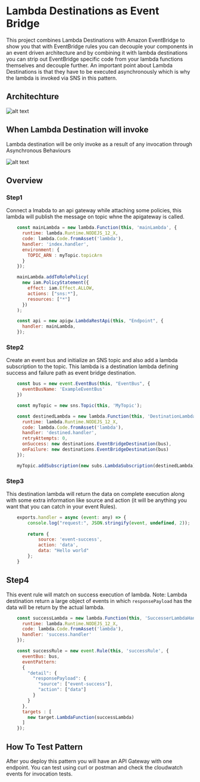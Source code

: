 # Lambda Destinations as Event Bridge

This project combines Lambda Destinations with Amazon EventBridge to show you that with EventBridge rules you can decouple your components in an event driven architecture and by combining it with lambda destinations you can strip out EventBridge specific code from your lambda functions themselves and decouple further.
An important point about Lambda Destinations is that they have to be executed asynchronously which is why the lambda is invoked via SNS in this pattern.

## Architechture

![alt text](https://github.com/panacloud-modern-global-apps/full-stack-serverless-cdk/blob/main/stepxx_lambda_destination/example00_lambda_destination_event_bridge/img/lambda-destination.png)

## When Lambda Destination will invoke

Lambda destination will be only invoke as a result of any invocation through Asynchronous Behaviours

![alt text](https://github.com/panacloud-modern-global-apps/full-stack-serverless-cdk/blob/main/stepxx_lambda_destination/example00_lambda_destination_event_bridge/img/destinations.png)

## Overview

### Step1

Connect a lmabda to an api gateway while attaching some policies, this lambda will publish the message on topic whne the apigateway is called.

```javascript
    const mainLambda = new lambda.Function(this, 'mainLambda', {
      runtime: lambda.Runtime.NODEJS_12_X,
      code: lambda.Code.fromAsset('lambda'),
      handler: 'index.handler',
      environment: {
        TOPIC_ARN : myTopic.topicArn
      }
    });

    mainLambda.addToRolePolicy(
      new iam.PolicyStatement({
        effect: iam.Effect.ALLOW,
        actions: ["sns:*"],
        resources: ["*"]
      })
    );

    const api = new apigw.LambdaRestApi(this, "Endpoint", {
      handler: mainLambda,
    });
```

### Step2

Create an event bus and initialize an SNS topic and also add a lambda subscription to the topic. This lambda is a destination lambda defining success and failure path as event bridge destination.

```javascript
    const bus = new event.EventBus(this, "EventBus", {
      eventBusName: 'ExampleEventBus'
    })

    const myTopic = new sns.Topic(this, 'MyTopic');

    const destinedLambda = new lambda.Function(this, 'DestinationLambda', {
      runtime: lambda.Runtime.NODEJS_12_X,
      code: lambda.Code.fromAsset('lambda'),
      handler: 'destined.handler',
      retryAttempts: 0,
      onSuccess: new destinations.EventBridgeDestination(bus),
      onFailure: new destinations.EventBridgeDestination(bus)
    });

    myTopic.addSubscription(new subs.LambdaSubscription(destinedLambda));
```

### Step3

This destination lambda will return the data on complete execution along with some extra information like source and action (it will be anything you want that you can catch in your event Rules).

```javascript
    exports.handler = async (event: any) => {
        console.log("request:", JSON.stringify(event, undefined, 2));
        
        return {
            source: 'event-success',
            action: 'data',
            data: "Hello world"
        };
    }
```

## Step4

This event rule will match on success execution of lambda.
Note: Lambda destination return a large object of events in which `responsePayload` has the data will be return by the actual lambda.

```javascript
    const successLambda = new lambda.Function(this, 'SuccesserLambdaHandler', {
      runtime: lambda.Runtime.NODEJS_12_X,
      code: lambda.Code.fromAsset('lambda'),
      handler: 'success.handler'
    });

    const successRule = new event.Rule(this, 'successRule', {
      eventBus: bus,
      eventPattern:
      {
        "detail": {
          "responsePayload": {
            "source": ["event-success"],
            "action": ["data"]
          }
        }
      },
      targets : [
        new target.LambdaFunction(successLambda)
      ]
    });
```

## How To Test Pattern

After you deploy this pattern you will have an API Gateway with one endpoint. You can test using curl or postman and check the cloudwatch events for invocation tests.


